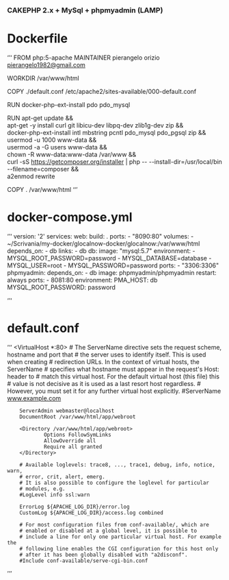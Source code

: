 ### CAKEPHP 2.x + MySql + phpmyadmin (LAMP)

# Dockerfile

‘’‘
FROM php:5-apache
MAINTAINER pierangelo orizio <pierangelo1982@gmail.com>

WORKDIR /var/www/html

COPY ./default.conf /etc/apache2/sites-available/000-default.conf

RUN docker-php-ext-install pdo pdo_mysql

RUN apt-get update && \
  apt-get -y install curl git libicu-dev libpq-dev zlib1g-dev zip && \
  docker-php-ext-install intl mbstring pcntl pdo_mysql pdo_pgsql zip && \
  usermod -u 1000 www-data && \
  usermod -a -G users www-data && \
  chown -R www-data:www-data /var/www && \
  curl -sS https://getcomposer.org/installer | php -- --install-dir=/usr/local/bin --filename=composer && \
  a2enmod rewrite


COPY . /var/www/html
‘‘’

# docker-compose.yml

‘’‘
version: '2'
services:
  web:
    build: .
    ports:
      - "8090:80"
    volumes:
      - ~/Scrivania/my-docker/glocalnow-docker/glocalnow:/var/www/html
    depends_on:
      - db
    links:
      - db
  db:
    image: "mysql:5.7"
    environment:
      - MYSQL_ROOT_PASSWORD=password
      - MYSQL_DATABASE=database
      - MYSQL_USER=root
      - MYSQL_PASSWORD=password
    ports:
      - "3306:3306"
  phpmyadmin:
    depends_on:
      - db
    image: phpmyadmin/phpmyadmin
    restart: always
    ports:
      - 8081:80
    environment:
      PMA_HOST: db
      MYSQL_ROOT_PASSWORD: password

‘’‘

# default.conf

‘‘‘
<VirtualHost *:80>
        # The ServerName directive sets the request scheme, hostname and port that
        # the server uses to identify itself. This is used when creating
        # redirection URLs. In the context of virtual hosts, the ServerName
        # specifies what hostname must appear in the request's Host: header to
        # match this virtual host. For the default virtual host (this file) this
        # value is not decisive as it is used as a last resort host regardless.
        # However, you must set it for any further virtual host explicitly.
        #ServerName www.example.com

        ServerAdmin webmaster@localhost
        DocumentRoot /var/www/html/app/webroot

        <Directory /var/www/html/app/webroot>
                Options FollowSymLinks
                AllowOverride all
                Require all granted
        </Directory>

        # Available loglevels: trace8, ..., trace1, debug, info, notice, warn,
        # error, crit, alert, emerg.
        # It is also possible to configure the loglevel for particular
        # modules, e.g.
        #LogLevel info ssl:warn

        ErrorLog ${APACHE_LOG_DIR}/error.log
        CustomLog ${APACHE_LOG_DIR}/access.log combined

        # For most configuration files from conf-available/, which are
        # enabled or disabled at a global level, it is possible to
        # include a line for only one particular virtual host. For example the
        # following line enables the CGI configuration for this host only
        # after it has been globally disabled with "a2disconf".
        #Include conf-available/serve-cgi-bin.conf
</VirtualHost>

’’’
